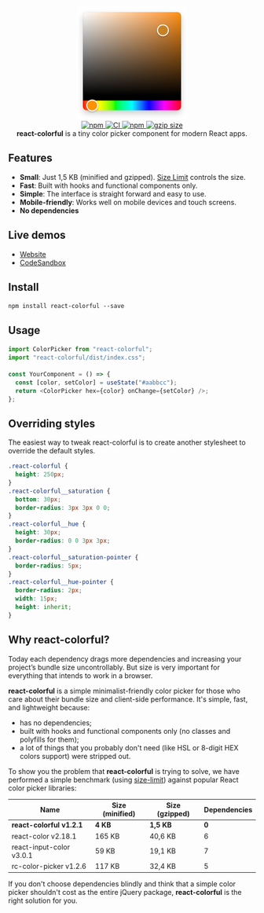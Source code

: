 <div align="center">
  <a href="https://omgovich.github.io/react-colorful">
    <img src="demo/src/assets/design.png" width="224" height="230" alt="react-colorful" />
  </a>
</div>

<div align="center">
  <a href="https://npmjs.org/package/react-colorful">
    <img alt="npm" src="https://img.shields.io/npm/v/react-colorful.svg?labelColor=da248d&color=6ead0a" />
  </a>
  <a href="https://travis-ci.org/omgovich/react-colorful">
    <img alt="CI" src="https://img.shields.io/travis/omgovich/react-colorful.svg?labelColor=da248d&color=6ead0a" />
  </a>
  <a href="https://npmjs.org/package/react-colorful">
    <img alt="npm" src="https://img.shields.io/david/omgovich/react-colorful.svg?labelColor=da248d&color=6ead0a">
  </a>
  <a href="https://npmjs.org/package/react-colorful">
    <img alt="gzip size" src="http://img.badgesize.io/https://unpkg.com/react-colorful/dist/index.esmodule.js?compression=gzip&color=6ead0a">
  </a>
  
  
</div>

<div align="center">
  <strong>react-colorful</strong> is a tiny color picker component for modern React apps.
</div>

## Features

- **Small**: Just 1,5 KB (minified and gzipped). [Size Limit](https://github.com/ai/size-limit) controls the size.
- **Fast**: Built with hooks and functional components only.
- **Simple**: The interface is straight forward and easy to use.
- **Mobile-friendly**: Works well on mobile devices and touch screens.
- **No dependencies**

## Live demos

- [Website](https://omgovich.github.io/react-colorful)
- [CodeSandbox](https://codesandbox.io/s/react-colorful-demo-u5vwp)

## Install

```
npm install react-colorful --save
```

## Usage

```js
import ColorPicker from "react-colorful";
import "react-colorful/dist/index.css";

const YourComponent = () => {
  const [color, setColor] = useState("#aabbcc");
  return <ColorPicker hex={color} onChange={setColor} />;
};
```

## Overriding styles

The easiest way to tweak react-colorful is to create another stylesheet to override the default styles.

```css
.react-colorful {
  height: 250px;
}
.react-colorful__saturation {
  bottom: 30px;
  border-radius: 3px 3px 0 0;
}
.react-colorful__hue {
  height: 30px;
  border-radius: 0 0 3px 3px;
}
.react-colorful__saturation-pointer {
  border-radius: 5px;
}
.react-colorful__hue-pointer {
  border-radius: 2px;
  width: 15px;
  height: inherit;
}
```

## Why react-colorful?

Today each dependency drags more dependencies and increasing your project’s bundle size uncontrollably. But size is very important for everything that intends to work in a browser.

**react-colorful** is a simple minimalist-friendly color picker for those who care about their bundle size and client-side performance. It's simple, fast, and lightweight because:

- has no dependencies;
- built with hooks and functional components only (no classes and polyfills for them);
- a lot of things that you probably don't need (like HSL or 8-digit HEX colors support) were stripped out.

To show you the problem that **react-colorful** is trying to solve, we have performed a simple benchmark (using [size-limit](https://github.com/ai/size-limit)) against popular React color picker libraries:

| Name                      | Size (minified) | Size (gzipped) | Dependencies |
| ------------------------- | --------------- | -------------- | ------------ |
| **react-colorful v1.2.1** | **4 KB**        | **1,5 KB**     | **0**        |
| react-color v2.18.1       | 165 KB          | 40,6 KB        | 6            |
| react-input-color v3.0.1  | 59 KB           | 19,1 KB        | 7            |
| rc-color-picker v1.2.6    | 117 KB          | 32,4 KB        | 5            |

If you don't choose dependencies blindly and think that a simple color picker shouldn't cost as the entire jQuery package, **react-colorful** is the right solution for you.
